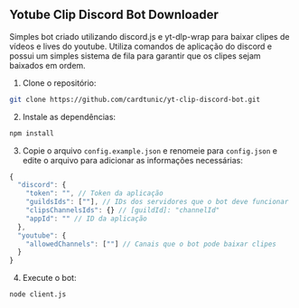 ## Yotube Clip Discord Bot Downloader

Simples bot criado utilizando discord.js e yt-dlp-wrap para baixar clipes de vídeos e lives do youtube. Utiliza comandos de aplicação do discord e possui um simples sistema de fila para garantir que os clipes sejam baixados em ordem.

1. Clone o repositório:

```bash
git clone https://github.com/cardtunic/yt-clip-discord-bot.git
```

2. Instale as dependências:

```bash
npm install
```

3. Copie o arquivo `config.example.json` e renomeie para `config.json` e edite o arquivo para adicionar as informações necessárias:

```js
{
  "discord": {
    "token": "", // Token da aplicação
    "guildsIds": [""], // IDs dos servidores que o bot deve funcionar
    "clipsChannelsIds": {} // [guildId]: "channelId"
    "appId": "" // ID da aplicação
  },
  "youtube": {
    "allowedChannels": [""] // Canais que o bot pode baixar clipes
  }
}
```

4. Execute o bot:

```bash
node client.js
```
